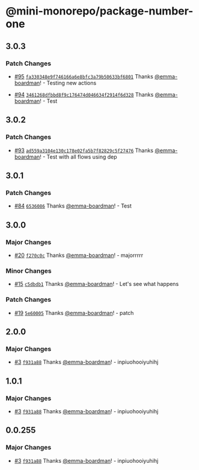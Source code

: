 # @mini-monorepo/package-number-one

## 3.0.3

### Patch Changes

- [#95](https://github.com/emma-boardman/test-github-actions-flow/pull/95) [`fa330348e9f746166a6e8bfc3a79b50633bf6801`](https://github.com/emma-boardman/test-github-actions-flow/commit/fa330348e9f746166a6e8bfc3a79b50633bf6801) Thanks [@emma-boardman](https://github.com/emma-boardman)! - Testing new actions

- [#94](https://github.com/emma-boardman/test-github-actions-flow/pull/94) [`3461268dfbbd8f9c176474d046634f2914f6d328`](https://github.com/emma-boardman/test-github-actions-flow/commit/3461268dfbbd8f9c176474d046634f2914f6d328) Thanks [@emma-boardman](https://github.com/emma-boardman)! - Test

## 3.0.2

### Patch Changes

- [#93](https://github.com/emma-boardman/test-github-actions-flow/pull/93) [`ad559a3104e130c178e02fa5b7f82829c5f27476`](https://github.com/emma-boardman/test-github-actions-flow/commit/ad559a3104e130c178e02fa5b7f82829c5f27476) Thanks [@emma-boardman](https://github.com/emma-boardman)! - Test with all flows using dep

## 3.0.1

### Patch Changes

- [#84](https://github.com/emma-boardman/test-github-actions-flow/pull/84) [`6536086`](https://github.com/emma-boardman/test-github-actions-flow/commit/65360865295a243fe996e1f0dad11922d7d2ed5f) Thanks [@emma-boardman](https://github.com/emma-boardman)! - Test

## 3.0.0

### Major Changes

- [#20](https://github.com/emma-boardman/test-github-actions-flow/pull/20) [`f270c0c`](https://github.com/emma-boardman/test-github-actions-flow/commit/f270c0cdb3ad036f857f52afd9a8a529cadd4c7b) Thanks [@emma-boardman](https://github.com/emma-boardman)! - majorrrrr

### Minor Changes

- [#15](https://github.com/emma-boardman/test-github-actions-flow/pull/15) [`c5dbdb1`](https://github.com/emma-boardman/test-github-actions-flow/commit/c5dbdb13aa35c1aad09a85653957d51f7ec7c686) Thanks [@emma-boardman](https://github.com/emma-boardman)! - Let's see what happens

### Patch Changes

- [#19](https://github.com/emma-boardman/test-github-actions-flow/pull/19) [`5e60005`](https://github.com/emma-boardman/test-github-actions-flow/commit/5e60005f25b842fbea37af5295635d1b83679ccf) Thanks [@emma-boardman](https://github.com/emma-boardman)! - patch

## 2.0.0

### Major Changes

- [#3](https://github.com/emma-boardman/test-github-actions-flow/pull/3) [`f931a88`](https://github.com/emma-boardman/test-github-actions-flow/commit/f931a88f4b2000392eeaacf6a79da99e154263f7) Thanks [@emma-boardman](https://github.com/emma-boardman)! - inpiuohooiyuhihj

## 1.0.1

### Major Changes

- [#3](https://github.com/emma-boardman/test-github-actions-flow/pull/3) [`f931a88`](https://github.com/emma-boardman/test-github-actions-flow/commit/f931a88f4b2000392eeaacf6a79da99e154263f7) Thanks [@emma-boardman](https://github.com/emma-boardman)! - inpiuohooiyuhihj

## 0.0.255

### Major Changes

- [#3](https://github.com/emma-boardman/test-github-actions-flow/pull/3) [`f931a88`](https://github.com/emma-boardman/test-github-actions-flow/commit/f931a88f4b2000392eeaacf6a79da99e154263f7) Thanks [@emma-boardman](https://github.com/emma-boardman)! - inpiuohooiyuhihj
